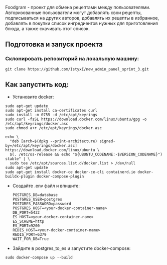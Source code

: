 Foodgram - проект для обмена рецептами между пользователями. Авторизованные пользователи
могут добавлять свои рецепты, подписываться на других авторов, добавлять их рецепты в избранное,
добавлять в покупки список ингредиентов нужных для приготовления блюда, а также скачивать этот список.

## Подготовка и запуск проекта
### Склонировать репозиторий на локальную машину:
```
git clone https://github.com/IstyxI/new_admin_panel_sprint_3.git
```
## Как запустить код:
* Установите docker:
```
sudo apt-get update
sudo apt-get install ca-certificates curl
sudo install -m 0755 -d /etc/apt/keyrings
sudo curl -fsSL https://download.docker.com/linux/ubuntu/gpg -o /etc/apt/keyrings/docker.asc
sudo chmod a+r /etc/apt/keyrings/docker.asc

echo \
  "deb [arch=$(dpkg --print-architecture) signed-by=/etc/apt/keyrings/docker.asc] https://download.docker.com/linux/ubuntu \
  $(. /etc/os-release && echo "${UBUNTU_CODENAME:-$VERSION_CODENAME}") stable" | \
  sudo tee /etc/apt/sources.list.d/docker.list > /dev/null
sudo apt-get update
sudo apt-get install docker-ce docker-ce-cli containerd.io docker-buildx-plugin docker-compose-plugin
```
* Cоздайте .env файл и впишите:
    ```
    POSTGRES_DB=database
    POSTGRES_USER=postgres
    POSTGRES_PASSWORD=password
    POSTGRES_HOST=<your-docker-container-name>
    DB_PORT=5432
    ES_HOST=<your-docker-container-name>
    ES_SCHEME=http
    ES_PORT=9200
    REDIS_HOST=<your-docker-container-name>
    REDIS_PORT=6379
    WAIT_FOR_DB=True
    ```

* Зайдите в postgres_to_es и запустите docker-compose:
```
sudo docker-compose up --build
```